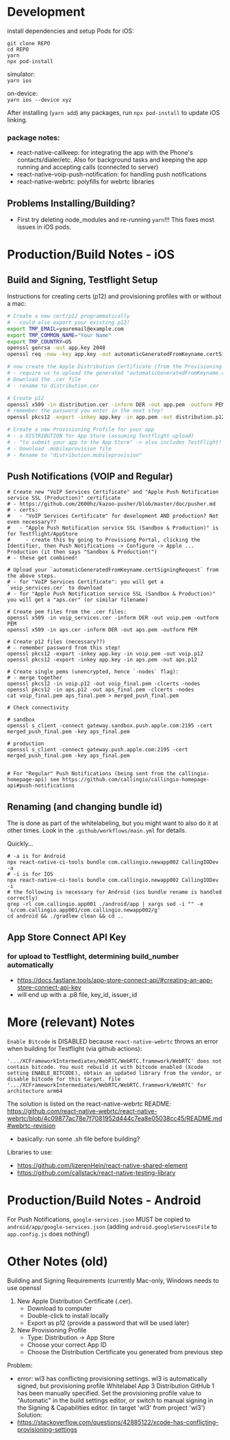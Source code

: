 
# Development  

install dependencies and setup Pods for iOS: 
```
git clone REPO
cd REPO
yarn
npx pod-install
```

simulator:  
`yarn ios` 

on-device:  
`yarn ios --device xyz` 

After installing (`yarn add`) any packages, run `npx pod-install` to update iOS linking. 

### package notes: 

- react-native-callkeep: for integrating the app with the Phone's contacts/dialer/etc. Also for background tasks and keeping the app running and accepting calls (connected to server)  
- react-native-voip-push-notification: for handling push notifications 
- react-native-webrtc: polyfills for webrtc libraries   


## Problems Installing/Building? 
- First try deleting node_modules and re-running `yarn`!!! This fixes most issues in iOS pods. 



# Production/Build Notes - iOS    

## Build and Signing, Testflight Setup  

Instructions for creating certs (p12) and provisioning profiles with or without a mac: 

```bash
# Create a new cert/p12 programmatically 
# - could also export your existing p12! 
export TMP_EMAIL=youremail@example.com
export TMP_COMMON_NAME="Your Name"
export TMP_COUNTRY=US
openssl genrsa -out app.key 2048
openssl req -new -key app.key -out automaticGeneratedFromKeyname.certSigningRequest -subj "/emailAddress=${TMP_EMAIL}, CN=${TMP_COMMON_NAME}, C=${TMP_COUNTRY}"

# now create the Apple Distribution Certificate (from the Provisioning Portal)
# - require us to upload the generated "automaticGeneratedFromKeyname.certSigningRequest" 
# Download the .cer file 
# - rename to distribution.cer 

# Create p12 
openssl x509 -in distribution.cer -inform DER -out app.pem -outform PEM
# remember the password you enter in the next step! 
openssl pkcs12 -export -inkey app.key -in app.pem -out distribution.p12

# Create a new Provisioning Profile for your app
# - a DISTRIBUTION for App Store (assuming Testflight upload) 
# - "to submit your app to the App Store" -> also includes TestFlight! 
# - Download .mobileprovision file
# - Rename to "distribution.mobileprovision" 
```

## Push Notifications (VOIP and Regular)  

```
# Create new "VoIP Services Certificate" and "Apple Push Notification service SSL (Production)" certificate  
# - https://github.com/2600hz/kazoo-pusher/blob/master/doc/pusher.md 
# - certs: 
#   - "VoIP Services Certificate" for development AND production? Not even necessary?? 
#   - "Apple Push Notification service SSL (Sandbox & Production)" is for Testflight/AppStore 
#     - create this by going to Provisiong Portal, clicking the Identifier, then Push Notifications -> Configure -> Apple ... Production (it then says "Sandbox & Production!") 
# - these get combined! 

# Upload your `automaticGeneratedFromKeyname.certSigningRequest` from the above steps.  
# - for "VoIP Services Certificate": you will get a `voip_services.cer` to download
# - for "Apple Push Notification service SSL (Sandbox & Production)" you will get a "aps.cer" (or similar filename) 

# Create pem files from the .cer files: 
openssl x509 -in voip_services.cer -inform DER -out voip.pem -outform PEM 
openssl x509 -in aps.cer -inform DER -out aps.pem -outform PEM 

# Create p12 files (necessary??) 
# - remember password from this step! 
openssl pkcs12 -export -inkey app.key -in voip.pem -out voip.p12
openssl pkcs12 -export -inkey app.key -in aps.pem -out aps.p12

# Create single pems (unencrypted, hence `-nodes` flag): 
# - merge together
openssl pkcs12 -in voip.p12 -out voip_final.pem -clcerts -nodes
openssl pkcs12 -in aps.p12 -out aps_final.pem -clcerts -nodes
cat voip_final.pem aps_final.pem > merged_push_final.pem

# Check connectivity

# sandbox 
openssl s_client -connect gateway.sandbox.push.apple.com:2195 -cert merged_push_final.pem -key aps_final.pem 

# production 
openssl s_client -connect gateway.push.apple.com:2195 -cert merged_push_final.pem -key aps_final.pem 


# For "Regular" Push Notifications (being sent from the callingio-homepage-api) see https://github.com/callingio/callingio-homepage-api#push-notifications

```


## Renaming (and changing bundle id)  

The is done as part of the whitelabeling, but you might want to also do it at other times. Look in the `.github/workflows/main.yml` for details. 

Quickly...

```
# -a is for Android
npx react-native-ci-tools bundle com.callingio.newapp002 CallingIODev -a
# -i is for IOS 
npx react-native-ci-tools bundle com.callingio.newapp002 CallingIODev -i
# the following is necessary for Android (ios bundle rename is handled correctly) 
grep -rl com.callingio.app001 ./android/app | xargs sed -i "" -e 's/com.callingio.app001/com.callingio.newapp002/g'
cd android && ./gradlew clean && cd ..
```



## App Store Connect API Key  
### for upload to Testflight, determining build_number automatically  

- https://docs.fastlane.tools/app-store-connect-api/#creating-an-app-store-connect-api-key  
- will end up with a .p8 file, key_id, issuer_id  


# More (relevant) Notes  

`Enable Bitcode` is DISABLED because `react-native-webrtc` throws an error when building for Testflight (via github actions):  

```
'.../XCFrameworkIntermediates/WebRTC/WebRTC.framework/WebRTC' does not contain bitcode. You must rebuild it with bitcode enabled (Xcode setting ENABLE_BITCODE), obtain an updated library from the vendor, or disable bitcode for this target. file '.../XCFrameworkIntermediates/WebRTC/WebRTC.framework/WebRTC' for architecture arm64
```

The solution is listed on the react-native-webrtc README: https://github.com/react-native-webrtc/react-native-webrtc/blob/4c09877ac78e7f7081952d444c7ea8e05038cc45/README.md#webrtc-revision 
- basically: run some .sh file before building? 


Libraries to use: 
- https://github.com/IjzerenHein/react-native-shared-element 
- https://github.com/callstack/react-native-testing-library 




# Production/Build Notes - Android    

For Push Notifications, `google-services.json` MUST be copied to `android/app/google-services.json` (adding `android.googleServicesFile` to `app.config.js` does nothing!)  




# Other Notes (old)  


Building and Signing Requirements (currently Mac-only, Windows needs to use openssl  

1. New Apple Distribution Certificate (.cer).
   - Download to computer
   - Double-click to install locally
   - Export as p12 (provide a password that will be used later)
2. New Provisioning Profile
   - Type: Distribution -> App Store
   - Choose your correct App ID
   - Choose the Distribution Certificate you generated from previous step


Problem:  
- error: wl3 has conflicting provisioning settings. wl3 is automatically signed, but provisioning profile Whitelabel App 3 Distribution GitHub 1 has been manually specified. Set the provisioning profile value to "Automatic" in the build settings editor, or switch to manual signing in the Signing & Capabilities editor. (in target 'wl3' from project 'wl3')
Solution:  
- https://stackoverflow.com/questions/42885122/xcode-has-conflicting-provisioning-settings 

